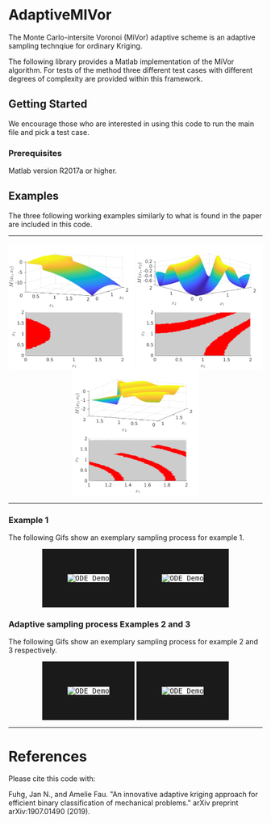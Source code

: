 # AdaptiveMIVor
The Monte Carlo-intersite Voronoi (MiVor) adaptive scheme is an adaptive sampling technqiue for ordinary Kriging. 

The following library provides a Matlab implementation of the MiVor algorithm. For tests of the method three different test cases with different degrees of complexity are provided within this framework.


## Getting Started

We encourage those who are interested in using this code to run the main file and pick a test case.

### Prerequisites

Matlab version R2017a or higher.

## Examples 

The three following working examples similarly to what is found in the paper are included in this code.

---

<p align="center">
  <img align="middle" src="./docs/TestCase1_Image.png" alt="Example 1" width="250" height="250" />
  <img align="middle" src="./docs/TestCase2_Image.png" alt="Example 1" width="250" height="250" />
  <img align="middle" src="./docs/TestCase3_Image.png" alt="Example 1" width="250" height="250" />
</p>

---

### Example 1
The following Gifs show an exemplary sampling process for example 1. 
<p align="center">
 <kbd><img align="middle" src="./docs/TestCase1_MetaVor.gif" alt="ODE Demo" width="300" height="300" border="50" /></kbd>
  <kbd><img align="middle" src="./docs/TestCase1_Vor.gif" alt="ODE Demo" width="400" height="300" border="50" /></kbd>
</p>

### Adaptive sampling process Examples 2 and 3
The following Gifs show an exemplary sampling process for example 2 and 3 respectively. 
<p align="center">
 <kbd><img align="middle" src="./docs/TestCase2_Meta.gif" alt="ODE Demo" width="300" height="300" border="50" /></kbd>
  <kbd><img align="middle" src="./docs/TestCase3_Meta.gif" alt="ODE Demo" width="300" height="300" border="50" /></kbd>
</p>


---

# References

Please cite this code with:

Fuhg, Jan N., and Amelie Fau. "An innovative adaptive kriging approach for efficient binary classification of mechanical problems." arXiv preprint arXiv:1907.01490 (2019).



